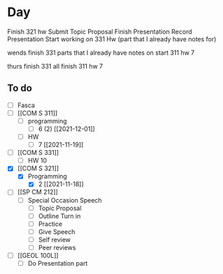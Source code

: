 

# Day 

Finish  321 hw
Submit Topic Proposal 
Finish Presentation
Record Presentation
Start working on 331 Hw (part that I already have notes for)

wends 
finish 331 parts that I already have notes on 
start 311 hw 7

thurs 
finish 331 all
finish 311 hw 7

## To do
- [ ] Fasca
- [ ] [[COM S 311]]
	- [ ] programming
		- [ ] 6 (2) [[2021-12-01]]
	- [ ] HW
		- [ ] 7 [[2021-11-19]]
- [ ] [[COM S 331]]
	- [ ] HW 10
- [x] [[COM S 321]]
	- [x] Programming
		- [x] 2 [[2021-11-18]]
- [ ] [[SP CM 212]]
	- [ ] Special Occasion Speech
		- [ ]  Topic Proposal
		- [ ]  Outline Turn in
		- [ ]  Practice 
		- [ ]  Give Speech
		- [ ]  Self review
		- [ ]  Peer reviews 
- [ ] [[GEOL 100L]]
	- [ ] Do Presentation part